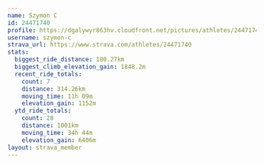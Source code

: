 ```yaml
---
name: Szymon C
id: 24471740
profile: https://dgalywyr863hv.cloudfront.net/pictures/athletes/24471740/7213253/3/large.jpg
username: szymon-c
strava_url: https://www.strava.com/athletes/24471740
stats:
  biggest_ride_distance: 180.27km
  biggest_climb_elevation_gain: 1848.2m
  recent_ride_totals:
    count: 7
    distance: 314.26km
    moving_time: 11h 09m
    elevation_gain: 1152m
  ytd_ride_totals:
    count: 28
    distance: 1001km
    moving_time: 34h 44m
    elevation_gain: 6406m
layout: strava_member
--- 
```

